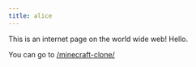 ```yaml
---
title: alice
---
```


This is an internet page on the world wide web! Hello.

You can go to [/minecraft-clone/](/minecraft-clone/ "Yay")